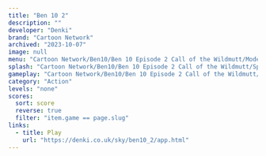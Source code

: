 ```yaml
---
title: "Ben 10 2"
description: ""
developer: "Denki"
brand: "Cartoon Network"
archived: "2023-10-07"
image: null
menu: "Cartoon Network/Ben10/Ben 10 Episode 2 Call of the Wildmutt/ModeSelect copy.jpg"
splash: "Cartoon Network/Ben10/Ben 10 Episode 2 Call of the Wildmutt/Splash copy.jpg"
gameplay: "Cartoon Network/Ben10/Ben 10 Episode 2 Call of the Wildmutt/Play02 copy.jpg"
category: "Action"
levels: "none"
scores:
  sort: score
  reverse: true
  filter: "item.game == page.slug"
links:
  - title: Play
    url: "https://denki.co.uk/sky/ben10_2/app.html"
---
```

